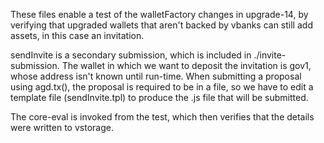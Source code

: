 These files enable a test of the walletFactory changes in upgrade-14, by
verifying that upgraded wallets that aren't backed by vbanks can still add
assets, in this case an invitation.

sendInvite is a secondary submission, which is included in ./invite-submission.
The wallet in which we want to deposit the invitation is gov1, whose address
isn't known until run-time. When submitting a proposal using agd.tx(), the
proposal is required to be in a file, so we have to edit a template file
(sendInvite.tpl) to produce the .js file that will be submitted.

The core-eval is invoked from the test, which then verifies that the details
were written to vstorage.
